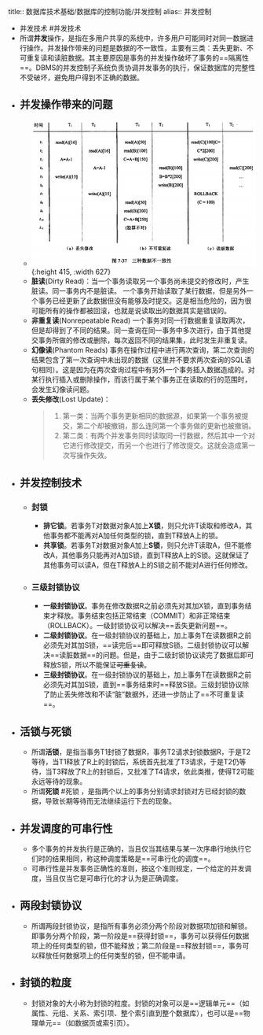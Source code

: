 title:: 数据库技术基础/数据库的控制功能/并发控制
alias:: 并发控制

- 并发技术 #并发技术
- 所谓**并发**操作，是指在多用户共享的系统中，许多用户可能同时对同一数据进行操作。并发操作带来的问题是数据的不一致性，主要有三类：丢失更新、不可重复读和读脏数据。其主要原因是事务的并发操作破坏了事务的==隔离性==。DBMS的并发控制子系统负责协调并发事务的执行，保证数据库的完整性不受破坏，避免用户得到不正确的数据。
- ## 并发操作带来的问题
	- ![image.png](../assets/image_1649130591376_0.png){:height 415, :width 627}
	- **脏读**(Dirty Read)：当一个事务读取另一个事务尚未提交的修改时，产生脏读。同一事务内不是脏读。 一个事务开始读取了某行数据，但是另外一个事务已经更新了此数据但没有能够及时提交。这是相当危险的，因为很可能所有的操作都被回滚，也就是说读取出的数据其实是错误的。
	- **非重复读**(Nonrepeatable Read) 一个事务对同一行数据重复读取两次，但是却得到了不同的结果。同一查询在同一事务中多次进行，由于其他提交事务所做的修改或删除，每次返回不同的结果集，此时发生非重复读。
	- **幻像读**(Phantom Reads) 事务在操作过程中进行两次查询，第二次查询的结果包含了第一次查询中未出现的数据（这里并不要求两次查询的SQL语句相同）。这是因为在两次查询过程中有另外一个事务插入数据造成的。对某行执行插入或删除操作，而该行属于某个事务正在读取的行的范围时，会发生幻像读问题。
	- **丢失修改**(Lost Update)：
	  > 1. 第一类：当两个事务更新相同的数据源，如果第一个事务被提交，第二个却被撤销，那么连同第一个事务做的更新也被撤销。
	  > 2. 第二类：有两个并发事务同时读取同一行数据，然后其中一个对它进行修改提交，而另一个也进行了修改提交。这就会造成第一次写操作失效。
- ## 并发控制技术
	- ### 封锁
		- **排它锁**。若事务T对数据对象A加上**X锁**，则只允许T读取和修改A，其他事务都不能再对A加任何类型的锁，直到T释放A上的锁。
		- **共享锁**。若事务T对数据对象A加上**S锁**，则只允许T读取A，但不能修改A，其他事务只能再对A加S锁，直到T释放A上的S锁。这就保证了其他事务可以读A，但在T释放A上的S锁之前不能对A进行任何修改。
	- ### 三级封锁协议
		- **一级封锁协议**。事务在修改数据R之前必须先对其加X锁，直到事务结束才释放。事务结束包括正常结束（COMMIT）和非正常结束（ROLLBACK）。一级封锁协议可以解决==丢失更新问题==。
		- **二级封锁协议**。在一级封锁协议的基础上，加上事务T在读数据R之前必须先对其加S锁，==读完后==即可释放S锁。二级封锁协议可以解决==读脏数据==的问题。但是，由于二级封锁协议读完了数据后即可释放S锁，所以不能保证~~可重复读~~。
		- **三级封锁协议**。在一级封锁协议的基础上，加上事务T在读数据R之前必须先对其加S锁，直到==事务结束时==释放S锁。三级封锁协议除了防止丢失修改和不读“脏”数据外，还进一步防止了==不可重复读==。
- ## 活锁与死锁
	- 所谓**活锁**，是指当事务T1封锁了数据R，事务T2请求封锁数据R，于是T2等待，当T1释放了R上的封锁后，系统首先批准了T3请求，于是T2仍等待，当T3释放了R上的封锁后，又批准了T4请求，依此类推，使得T2可能永远等待的现象。
	- 所谓**死锁** #死锁 ，是指两个以上的事务分别请求封锁对方已经封锁的数据，导致长期等待而无法继续运行下去的现象。
- ## 并发调度的可串行性
	- 多个事务的并发执行是正确的，当且仅当其结果与某一次序串行地执行它们时的结果相同，称这种调度策略是==可串行化的调度==。
	- 可串行性是并发事务正确性的准则，按这个准则规定，一个给定的并发调度，当且仅当它是可串行化的才认为是正确调度。
- ## 两段封锁协议
	- 所谓两段封锁协议，是指所有事务必须分两个阶段对数据项加锁和解锁。即事务分两个阶段，第一阶段是==获得封锁==，事务可以获得任何数据项上的任何类型的锁，但不能释放；第二阶段是==释放封锁==，事务可以释放任何数据项上的任何类型的锁，但不能申请。
- ## 封锁的粒度
	- 封锁对象的大小称为封锁的粒度。封锁的对象可以是==逻辑单元==（如属性、元组、关系、索引项、整个索引直到整个数据库），也可以是==物理单元==（如数据页或索引页）。